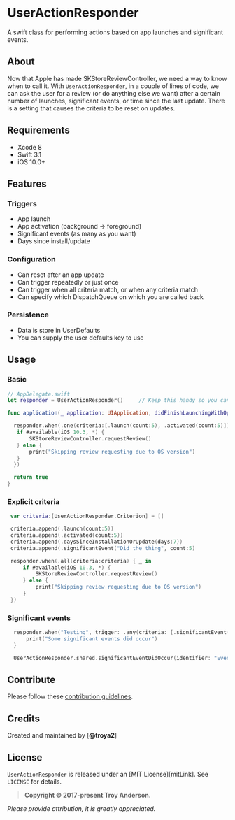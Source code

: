 # UserActionResponder
A swift class for performing actions based on app launches and significant events.

## About
Now that Apple has made SKStoreReviewController, we need a way to know when to call it.  With `UserActionResponder`, in a couple of lines of code, we can ask the user for a review (or do anything else we want) after a certain number of launches, significant events, or time since the last update.  There is a setting that causes the criteria to be reset on updates.

## Requirements

* Xcode 8
* Swift 3.1
* iOS 10.0+

## Features

### Triggers
* App launch
* App activation (background -> foreground)
* Significant events (as many as you want)
* Days since install/update

### Configuration
* Can reset after an app update
* Can trigger repeatedly or just once
* Can trigger when all criteria match, or when any criteria match
* Can specify which DispatchQueue on which you are called back

### Persistence
* Data is store in UserDefaults
* You can supply the user defaults key to use

## Usage

### Basic

````swift
// AppDelegate.swift
let responder = UserActionResponder()     // Keep this handy so you can call other functions

func application(_ application: UIApplication, didFinishLaunchingWithOptions launchOptions: [UIApplicationLaunchOptionsKey: Any]?) -> Bool {

  responder.when(.one(criteria:[.launch(count:5), .activated(count:5)]) { _ in
   if #available(iOS 10.3, *) {
       SKStoreReviewController.requestReview()
   } else {
       print("Skipping review requesting due to OS version")
   }
  })

  return true
}
````

### Explicit criteria
````swift
 var criteria:[UserActionResponder.Criterion] = []

 criteria.append(.launch(count:5))
 criteria.append(.activated(count:5))
 criteria.append(.daysSinceInstallationOrUpdate(days:7))
 criteria.append(.significantEvent("Did the thing", count:5)

 responder.when(.all(criteria:criteria) { _ in
     if #available(iOS 10.3, *) {
         SKStoreReviewController.requestReview()
     } else {
         print("Skipping review requesting due to OS version")
     }
 })
````

### Significant events
 ````swift
   responder.when("Testing", trigger: .any(criteria: [.significantEvent(identifier:"Event 1", count:2)]), repeats: false) { _ in
       print("Some significant events did occur")
   }

   UserActionResponder.shared.significantEventDidOccur(identifier: "Event 1")
````

## Contribute

Please follow these [contribution guidelines](https://github.com/jessesquires/HowToContribute).

## Credits

Created and maintained by [**@troya2**]

## License

`UserActionResponder` is released under an [MIT License][mitLink]. See `LICENSE` for details.

>**Copyright &copy; 2017-present Troy Anderson.**

*Please provide attribution, it is greatly appreciated.*


